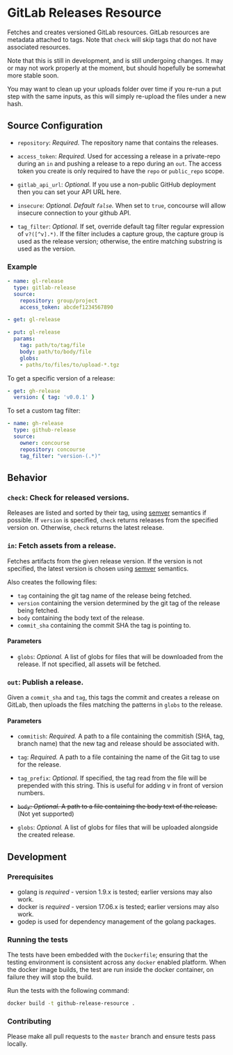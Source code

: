 # GitLab Releases Resource

Fetches and creates versioned GitLab resources.  GitLab resources are metadata attached to tags.  Note that `check` will skip tags that do not have associated resources.

Note that this is still in development, and is still undergoing changes.  It may or may not work properly at the moment, but should hopefully be somewhat more stable soon.

You may want to clean up your uploads folder over time if you re-run a put step with the same inputs, as this will simply re-upload the files under a new hash.

## Source Configuration

* `repository`: *Required.* The repository name that contains the releases.

* `access_token`: *Required.* Used for accessing a release in a private-repo
   during an `in` and pushing a release to a repo during an `out`. The access
   token you create is only required to have the `repo` or `public_repo` scope.

* `gitlab_api_url`: *Optional.* If you use a non-public GitHub deployment then
  you can set your API URL here.

* `insecure`: *Optional. Default `false`.* When set to `true`, concourse will allow
  insecure connection to your github API.

* `tag_filter`: *Optional.* If set, override default tag filter regular
  expression of `v?([^v].*)`. If the filter includes a capture group, the capture
  group is used as the release version; otherwise, the entire matching substring
  is used as the version.

### Example

``` yaml
- name: gl-release
  type: gitlab-release
  source:
    repository: group/project
    access_token: abcdef1234567890
```

``` yaml
- get: gl-release
```

``` yaml
- put: gl-release
  params:
    tag: path/to/tag/file
    body: path/to/body/file
    globs:
    - paths/to/files/to/upload-*.tgz
```

To get a specific version of a release:

``` yaml
- get: gh-release
  version: { tag: 'v0.0.1' }
```

To set a custom tag filter:

```yaml
- name: gh-release
  type: github-release
  source:
    owner: concourse
    repository: concourse
    tag_filter: "version-(.*)"
```

## Behavior

### `check`: Check for released versions.

Releases are listed and sorted by their tag, using
[semver](http://semver.org) semantics if possible. If `version` is specified, `check` returns releases from the specified version on. Otherwise, `check` returns the latest release.

### `in`: Fetch assets from a release.

Fetches artifacts from the given release version. If the version is not
specified, the latest version is chosen using [semver](http://semver.org)
semantics.

Also creates the following files:

* `tag` containing the git tag name of the release being fetched.
* `version` containing the version determined by the git tag of the release being fetched.
* `body` containing the body text of the release.
* `commit_sha` containing the commit SHA the tag is pointing to.

#### Parameters

* `globs`: *Optional.* A list of globs for files that will be downloaded from
  the release. If not specified, all assets will be fetched.

### `out`: Publish a release.

Given a `commit_sha` and  `tag`, this tags the commit and creates a release on GitLab, then uploads the files
matching the patterns in `globs` to the release.

#### Parameters

* `commitish`: *Required.* A path to a file containing the commitish (SHA, tag,
  branch name) that the new tag and release should be associated with.

* `tag`: *Required.* A path to a file containing the name of the Git tag to use
  for the release.

* `tag_prefix`: *Optional.*  If specified, the tag read from the file will be
prepended with this string. This is useful for adding v in front of version numbers.

* ~~`body`: *Optional.* A path to a file containing the body text of the release.~~ (Not yet supported)

* `globs`: *Optional.* A list of globs for files that will be uploaded alongside
  the created release.

## Development

### Prerequisites

* golang is *required* - version 1.9.x is tested; earlier versions may also
  work.
* docker is *required* - version 17.06.x is tested; earlier versions may also
  work.
* godep is used for dependency management of the golang packages.

### Running the tests

The tests have been embedded with the `Dockerfile`; ensuring that the testing
environment is consistent across any `docker` enabled platform. When the docker
image builds, the test are run inside the docker container, on failure they
will stop the build.

Run the tests with the following command:

```sh
docker build -t github-release-resource .
```

### Contributing

Please make all pull requests to the `master` branch and ensure tests pass
locally.
